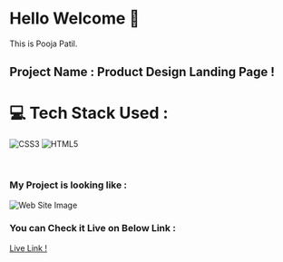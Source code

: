 # Hello Welcome 👋

This is Pooja Patil.

## Project Name : **Product Design Landing Page !**


# 💻 Tech Stack Used :

![CSS3](https://img.shields.io/badge/css3-%231572B6.svg?style=for-the-badge&logo=css3&logoColor=white) ![HTML5](https://img.shields.io/badge/html5-%23E34F26.svg?style=for-the-badge&logo=html5&logoColor=white) 

</br>

### My Project is looking like :

![Web Site Image](./Assets/screencapture.png)

### You can Check it Live on Below Link :

[Live Link !](https://product-landing-page-complete.netlify.app/)
